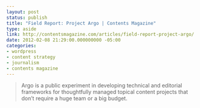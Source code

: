 ```yaml
---
layout: post
status: publish
title: "Field Report: Project Argo | Contents Magazine"
type: aside
link: http://contentsmagazine.com/articles/field-report-project-argo/
date: 2012-02-08 21:29:00.000000000 -05:00
categories:
- wordpress
- content strategy
- journalism
- contents magazine
---
```

> Argo is a public experiment in developing technical and editorial frameworks for thoughtfully managed topical content projects that don&rsquo;t require a huge team or a big budget.